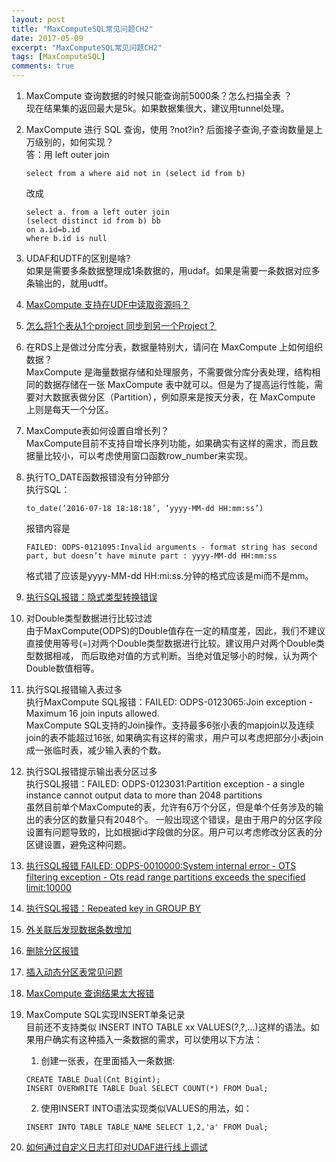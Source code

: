 ```yaml
---
layout: post
title: "MaxComputeSQL常见问题CH2"
date: 2017-05-09
excerpt: "MaxComputeSQL常见问题CH2"
tags: [MaxComputeSQL]
comments: true
---
```


1. MaxCompute 查询数据的时候只能查询前5000条？怎么扫描全表 ？  
    现在结果集的返回最大是5k。如果数据集很大，建议用tunnel处理。

2. MaxCompute 进行 SQL 查询，使用 ?not?in? 后面接子查询,子查询数量是上万级别的，如何实现？  
    答：用 left outer join
    ```
    select from a where aid not in (select id from b)
    ```
    改成  
    ```
    select a. from a left outer join
    (select distinct id from b) bb
    on a.id=b.id 
    where b.id is null
    ```
3. UDAF和UDTF的区别是啥?  
    如果是需要多条数据整理成1条数据的，用udaf。如果是需要一条数据对应多条输出的，就用udtf。
4. [MaxCompute 支持在UDF中读取资源吗？](https://help.aliyun.com/knowledge_detail/40284.html?spm=5176.7840267.2.4.D8kNCS)
5. [怎么将1个表从1个project 同步到另一个Project？](https://help.aliyun.com/knowledge_detail/40286.html?spm=5176.7840267.2.6.D8kNCS)
6. 在RDS上是做过分库分表，数据量特别大，请问在 MaxCompute 上如何组织数据？  
    MaxCompute 是海量数据存储和处理服务，不需要做分库分表处理，结构相同的数据存储在一张 MaxCompute 表中就可以。但是为了提高运行性能，需要对大数据表做分区（Partition），例如原来是按天分表，在 MaxCompute 上则是每天一个分区。
7. MaxCompute表如何设置自增长列？  
    MaxCompute目前不支持自增长序列功能，如果确实有这样的需求，而且数据量比较小，可以考虑使用窗口函数row_number来实现。
8. 执行TO_DATE函数报错没有分钟部分  
    执行SQL：
    ```    
    to_date(‘2016-07-18 18:18:18’, ‘yyyy-MM-dd HH:mm:ss’)
    ```
    报错内容是
    ```
    FAILED: ODPS-0121095:Invalid arguments - format string has second part, but doesn’t have minute part : yyyy-MM-dd HH:mm:ss
    ```
    格式错了应该是yyyy-MM-dd HH:mi:ss.分钟的格式应该是mi而不是mm。

9. [执行SQL报错：隐式类型转换错误](https://help.aliyun.com/knowledge_detail/44233.html?spm=5176.7840267.2.10.D8kNCS)
10. 对Double类型数据进行比较过滤  
    由于MaxCompute(ODPS)的Double值存在一定的精度差，因此，我们不建议直接使用等号(=)对两个Double类型数据进行比较。建议用户对两个Double类型数据相减， 而后取绝对值的方式判断。当绝对值足够小的时候，认为两个Double数值相等。
11. 执行SQL报错输入表过多  
    执行MaxCompute SQL报错：FAILED: ODPS-0123065:Join exception - Maximum 16 join inputs allowed.  
    MaxCompute SQL支持的Join操作。支持最多6张小表的mapjoin以及连续join的表不能超过16张,
    如果确实有这样的需求，用户可以考虑把部分小表join成一张临时表，减少输入表的个数。
12. 执行SQL报错提示输出表分区过多  
    执行SQL报错：FAILED: ODPS-0123031:Partition exception - a single instance cannot output data to more than 2048 partitions  
    虽然目前单个MaxCompute的表，允许有6万个分区，但是单个任务涉及的输出的表分区的数量只有2048个。
    一般出现这个错误，是由于用户的分区字段设置有问题导致的，比如根据id字段做的分区。用户可以考虑修改分区表的分区键设置，避免这种问题。
13. [执行SQL报错 FAILED: ODPS-0010000:System internal error - OTS filtering exception - Ots read range partitions exceeds the specified limit:10000](https://help.aliyun.com/knowledge_detail/43152.html?spm=5176.7840267.2.14.D8kNCS)
14. [执行SQL报错：Repeated key in GROUP BY](https://help.aliyun.com/knowledge_detail/44230.html?spm=5176.7840267.2.15.D8kNCS)
15. [外关联后发现数据条数增加](https://help.aliyun.com/knowledge_detail/51055.html?spm=5176.7840267.2.17.D8kNCS)
16. [删除分区报错](https://help.aliyun.com/knowledge_detail/50937.html?spm=5176.7840267.2.18.D8kNCS)
17. [插入动态分区表常见问题](https://help.aliyun.com/knowledge_detail/50638.html?spm=5176.7840267.2.19.D8kNCS)
18. [MaxCompute 查询结果太大报错](https://help.aliyun.com/knowledge_detail/51021.html?spm=5176.7840267.2.20.D8kNCS)
19. MaxCompute SQL实现INSERT单条记录  
    目前还不支持类似 INSERT INTO TABLE xx VALUES(?,?,…)这样的语法。如果用户确实有这种插入一条数据的需求，可以使用以下方法：

    1. 创建一张表，在里面插入一条数据:
    ```
    CREATE TABLE Dual(Cnt Bigint);
    INSERT OVERWRITE TABLE Dual SELECT COUNT(*) FROM Dual;
    ```
    2. 使用INSERT INTO语法实现类似VALUES的用法，如：
    ```
    INSERT INTO TABLE TABLE_NAME SELECT 1,2,'a' FROM Dual;
    ```
20. [如何通过自定义日志打印对UDAF进行线上调试](https://help.aliyun.com/knowledge_detail/49783.html?spm=5176.7840267.2.2.uiQMCk)
